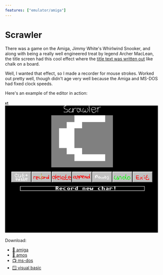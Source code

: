 ```yaml
---
features: ["emulator/amiga"]
---
```

# Scrawler

There was a game on the Amiga, Jimmy White's Whirlwind Snooker, and along with
being a really well engineered treat by legend Archer MacLean, the title screen
had this cool effect where the
[title text was written out](https://youtu.be/5Pr3IsnqxGs) like chalk on a
board.

Well, I wanted that effect, so I made a recorder for mouse strokes. Worked out
pretty well, though didn't age very well because the Amiga and MS-DOS had fixed
clock speeds.

Here's an example of the editor in action:

[⏯
![amiga:scrawler.hdf.zip](scrawleramiga.gif)](https://youtu.be/odf8lauHm-4)

Download:


* [👾 amiga](scrawler.hdf.zip)
* [📜 amos](scrawler_amos_src.zip)
* [📺 ms-dos](scrawler.dos.zip)
* [🪟 visual basic](scrawler_vb.zip)

